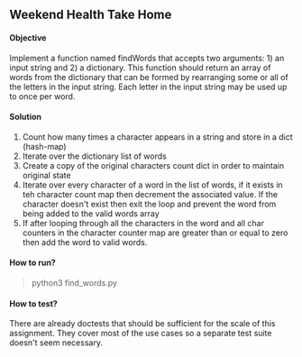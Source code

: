 ## Weekend Health Take Home 

#### Objective
Implement a function named findWords that accepts two arguments: 1) an input string and 2) a dictionary. This 
function should return an array of words from the dictionary that can be formed by rearranging some or all of the 
letters in the input string. Each letter in the input string may be used up to once per word.


#### Solution

1) Count how many times a character appears in a string and store in a dict (hash-map)
2) Iterate over the dictionary list of words
3) Create a copy of the original characters count dict in order to maintain original state
4) Iterate over every character of a word in the list of words, if it exists in teh character count map then
decrement the associated value. If the character doesn't exist then exit the loop and prevent the word
from being added to the valid words array
5) If after looping through all the characters in the word and all char counters in the character counter map are
greater than or equal to zero then add the word to valid words.


#### How to run?
 > python3 find_words.py
 

#### How to test?
There are already doctests that should be sufficient for the scale of this assignment. They cover most of the use
cases so a separate test suite doesn't seem necessary. 